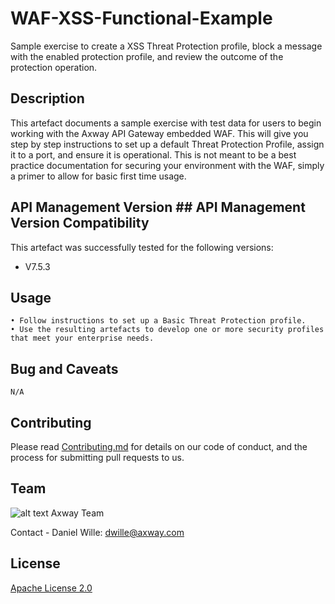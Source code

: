 # WAF-XSS-Functional-Example
Sample exercise to create a XSS Threat Protection profile, block a message with the enabled protection profile, and review the outcome of the protection operation.


## Description
This artefact documents a sample exercise with test data for users to begin working with the Axway API Gateway embedded WAF. This will give you step by step instructions to set up a default Threat Protection Profile, assign it to a port, and ensure it is operational. This is not meant to be a best practice documentation for securing your environment with the WAF, simply a primer to allow for basic first time usage.


## API Management Version ## API Management Version Compatibility
This artefact was successfully tested for the following versions:
- V7.5.3

## Usage

```
• Follow instructions to set up a Basic Threat Protection profile.
• Use the resulting artefacts to develop one or more security profiles that meet your enterprise needs.
```

## Bug and Caveats

```
N/A
```

## Contributing

Please read [Contributing.md](https://github.com/Axway-API-Management/Common/blob/master/Contributing.md) for details on our code of conduct, and the process for submitting pull requests to us.


## Team

![alt text][Axwaylogo] Axway Team

[Axwaylogo]: https://github.com/Axway-API-Management/Common/blob/master/img/AxwayLogoSmall.png  "Axway logo"

Contact - Daniel Wille: dwille@axway.com

## License
[Apache License 2.0](/LICENSE)

